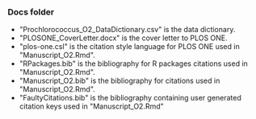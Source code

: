 ### Docs folder

- "Prochlorococcus_O2_DataDictionary.csv" is the data dictionary. 
- "PLOSONE_CoverLetter.docx" is the cover letter to PLOS ONE.
- "plos-one.csl" is the citation style language for PLOS ONE used in "Manuscript_O2.Rmd".
- "RPackages.bib" is the bibliography for R packages citations used in "Manuscript_O2.Rmd".
- "Manuscript_O2.bib" is the bibliography for citations used in "Manuscript_O2.Rmd".
- "FaultyCitations.bib" is the bibliography containing user generated citation keys used in "Manuscript_O2.Rmd"
